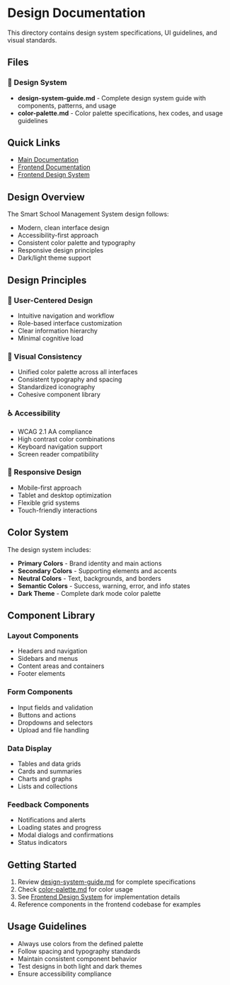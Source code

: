 # Design Documentation

This directory contains design system specifications, UI guidelines, and visual standards.

## Files

### 🎨 Design System
- **design-system-guide.md** - Complete design system guide with components, patterns, and usage
- **color-palette.md** - Color palette specifications, hex codes, and usage guidelines

## Quick Links

- [Main Documentation](../README.md)
- [Frontend Documentation](../frontend/)
- [Frontend Design System](../frontend/DESIGN_SYSTEM.md)

## Design Overview

The Smart School Management System design follows:
- Modern, clean interface design
- Accessibility-first approach
- Consistent color palette and typography
- Responsive design principles
- Dark/light theme support

## Design Principles

### 🎯 User-Centered Design
- Intuitive navigation and workflow
- Role-based interface customization
- Clear information hierarchy
- Minimal cognitive load

### 🌈 Visual Consistency
- Unified color palette across all interfaces
- Consistent typography and spacing
- Standardized iconography
- Cohesive component library

### ♿ Accessibility
- WCAG 2.1 AA compliance
- High contrast color combinations
- Keyboard navigation support
- Screen reader compatibility

### 📱 Responsive Design
- Mobile-first approach
- Tablet and desktop optimization
- Flexible grid systems
- Touch-friendly interactions

## Color System

The design system includes:
- **Primary Colors** - Brand identity and main actions
- **Secondary Colors** - Supporting elements and accents
- **Neutral Colors** - Text, backgrounds, and borders
- **Semantic Colors** - Success, warning, error, and info states
- **Dark Theme** - Complete dark mode color palette

## Component Library

### Layout Components
- Headers and navigation
- Sidebars and menus
- Content areas and containers
- Footer elements

### Form Components
- Input fields and validation
- Buttons and actions
- Dropdowns and selectors
- Upload and file handling

### Data Display
- Tables and data grids
- Cards and summaries
- Charts and graphs
- Lists and collections

### Feedback Components
- Notifications and alerts
- Loading states and progress
- Modal dialogs and confirmations
- Status indicators

## Getting Started

1. Review [design-system-guide.md](./design-system-guide.md) for complete specifications
2. Check [color-palette.md](./color-palette.md) for color usage
3. See [Frontend Design System](../frontend/DESIGN_SYSTEM.md) for implementation details
4. Reference components in the frontend codebase for examples

## Usage Guidelines

- Always use colors from the defined palette
- Follow spacing and typography standards
- Maintain consistent component behavior
- Test designs in both light and dark themes
- Ensure accessibility compliance
